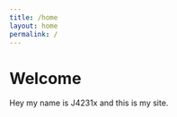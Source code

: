 ```yaml
---
title: /home
layout: home
permalink: /
---
```


# Welcome

Hey my name is J4231x and this is my site.
